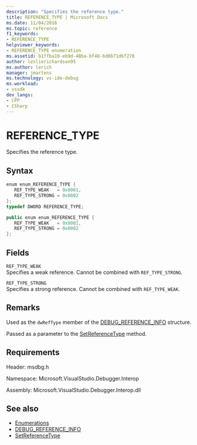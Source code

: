 ```yaml
---
description: "Specifies the reference type."
title: REFERENCE_TYPE | Microsoft Docs
ms.date: 11/04/2016
ms.topic: reference
f1_keywords:
- REFERENCE_TYPE
helpviewer_keywords:
- REFERENCE_TYPE enumeration
ms.assetid: b1ffba10-eb9d-48ba-bf48-6d8b71d6f270
author: leslierichardson95
ms.author: lerich
manager: jmartens
ms.technology: vs-ide-debug
ms.workload:
- vssdk
dev_langs:
- CPP
- CSharp
---
```

# REFERENCE_TYPE
Specifies the reference type.

## Syntax

```cpp
enum enum_REFERENCE_TYPE { 
   REF_TYPE_WEAK   = 0x0001,
   REF_TYPE_STRONG = 0x0002
};
typedef DWORD REFERENCE_TYPE;
```

```csharp
public enum enum_REFERENCE_TYPE { 
   REF_TYPE_WEAK   = 0x0001,
   REF_TYPE_STRONG = 0x0002
};
```

## Fields
 `REF_TYPE_WEAK`\
 Specifies a weak reference. Cannot be combined with `REF_TYPE_STRONG`.

 `REF_TYPE_STRONG`\
 Specifies a strong reference. Cannot be combined with `REF_TYPE_WEAK`.

## Remarks
 Used as the `dwRefType` member of the [DEBUG_REFERENCE_INFO](../../../extensibility/debugger/reference/debug-reference-info.md) structure.

 Passed as a parameter to the [SetReferenceType](../../../extensibility/debugger/reference/idebugreference2-setreferencetype.md) method.

## Requirements
 Header: msdbg.h

 Namespace: Microsoft.VisualStudio.Debugger.Interop

 Assembly: Microsoft.VisualStudio.Debugger.Interop.dll

## See also
- [Enumerations](../../../extensibility/debugger/reference/enumerations-visual-studio-debugging.md)
- [DEBUG_REFERENCE_INFO](../../../extensibility/debugger/reference/debug-reference-info.md)
- [SetReferenceType](../../../extensibility/debugger/reference/idebugreference2-setreferencetype.md)

